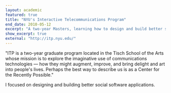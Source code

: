 ```yaml
---
layout: academic
featured: true
title: "NYU's Interactive Telecommunications Program"
end_date: 2010-05-12
excerpt: "A two-year Masters, learning how to design and build better social software applications."
show_excerpt: true
external: "http://itp.nyu.edu/"
---
```

"ITP is a two-year graduate program located in the Tisch School of the Arts whose mission is to explore the imaginative use of communications technologies — how they might augment, improve, and bring delight and art into people's lives. Perhaps the best way to describe us is as a Center for the Recently Possible."

I focused on designing and building better social software applications.
